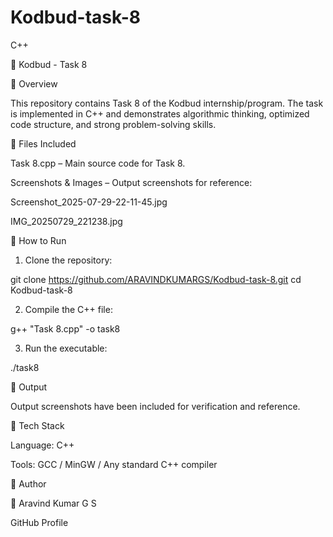 # Kodbud-task-8
C++

📌 Kodbud - Task 8

🔹 Overview

This repository contains Task 8 of the Kodbud internship/program. The task is implemented in C++ and demonstrates algorithmic thinking, optimized code structure, and strong problem-solving skills.

🔹 Files Included

Task 8.cpp – Main source code for Task 8.

Screenshots & Images – Output screenshots for reference:

Screenshot_2025-07-29-22-11-45.jpg

IMG_20250729_221238.jpg



🔹 How to Run

1. Clone the repository:

git clone https://github.com/ARAVINDKUMARGS/Kodbud-task-8.git
cd Kodbud-task-8


2. Compile the C++ file:

g++ "Task 8.cpp" -o task8


3. Run the executable:

./task8



🔹 Output

Output screenshots have been included for verification and reference.

🔹 Tech Stack

Language: C++

Tools: GCC / MinGW / Any standard C++ compiler


🔹 Author

👤 Aravind Kumar G S

GitHub Profile
